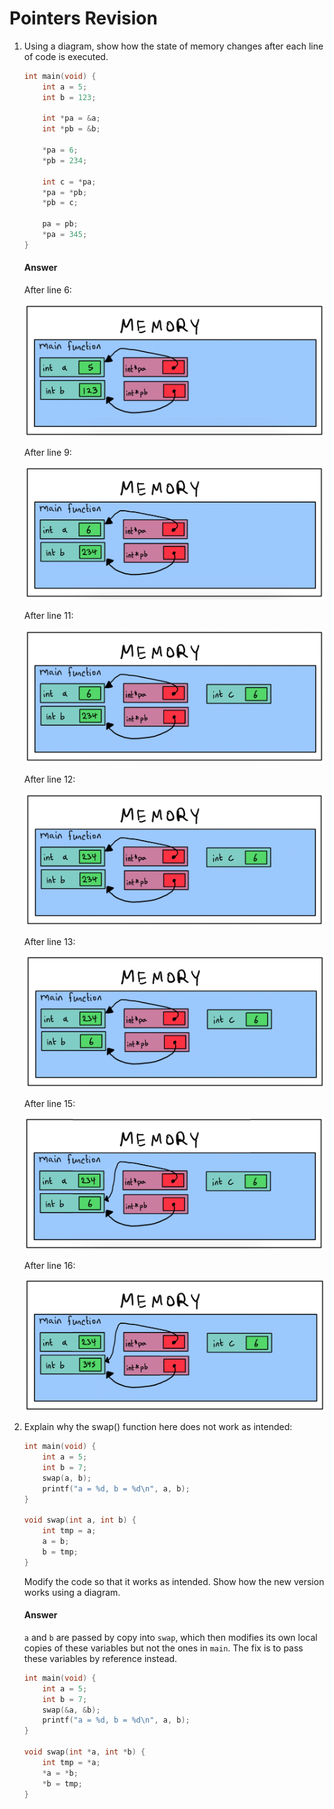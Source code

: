 #  Pointers Revision

1. Using a diagram, show how the state of memory changes after each line of code is executed.

    ```c
    int main(void) {
        int a = 5;
        int b = 123;
    
        int *pa = &a;
        int *pb = &b;
    
        *pa = 6;
        *pb = 234;
    
        int c = *pa;
        *pa = *pb;
        *pb = c;
    
        pa = pb;
        *pa = 345;
    }
    ```

    #### Answer

    After line 6:

    ![IMG_0544](../assets/IMG_0544.jpg)

    After line 9:

    ![IMG_0545](../assets/IMG_0545.jpg)

    After line 11:

    ![IMG_0546](../assets/IMG_0546.jpg)

    After line 12:

    ![IMG_0547](../assets/IMG_0547.jpg)

    After line 13:

    ![IMG_0548](../assets/IMG_0548.jpg)

    After line 15:

    ![IMG_0549](../assets/IMG_0549.jpg)

    After line 16:

    ![IMG_0550](../assets/IMG_0550.jpg)

2. Explain why the swap() function here does not work as intended:

    ```c
    int main(void) {
        int a = 5;
        int b = 7;
        swap(a, b);
        printf("a = %d, b = %d\n", a, b);
    }
    
    void swap(int a, int b) {
        int tmp = a;
        a = b;
        b = tmp;
    }
    ```

    Modify the code so that it works as intended. Show how the new version works using a diagram.
    
    #### Answer
    
    `a` and `b` are passed by copy into `swap`, which then modifies its own local copies of these variables but not the ones in `main`. The fix is to pass these variables by reference instead.
    
    ```c
    int main(void) {
        int a = 5;
        int b = 7;
        swap(&a, &b);
        printf("a = %d, b = %d\n", a, b);
    }
    
    void swap(int *a, int *b) {
        int tmp = *a;
        *a = *b;
        *b = tmp;
    }
    ```
    
    
